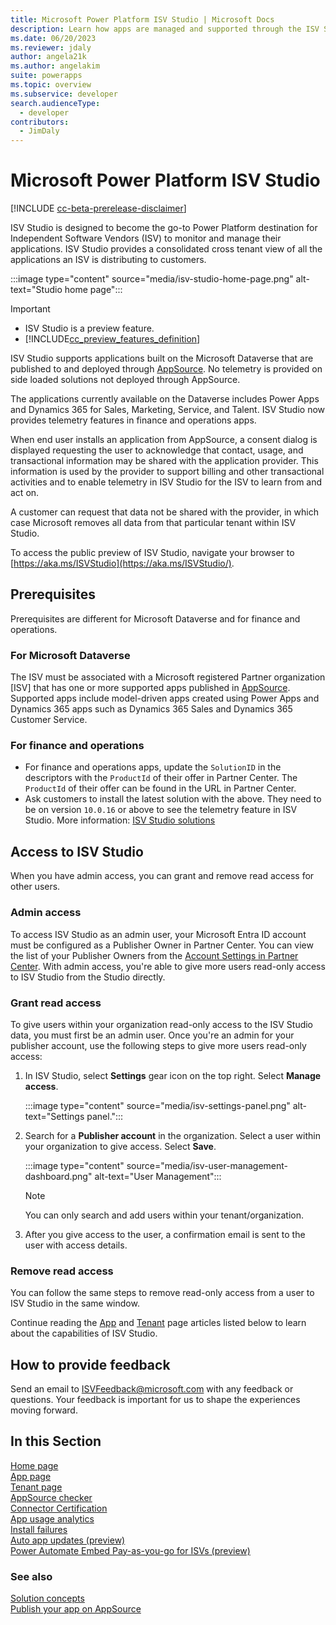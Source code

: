 ```yaml
---
title: Microsoft Power Platform ISV Studio | Microsoft Docs
description: Learn how apps are managed and supported through the ISV Studio portal.
ms.date: 06/20/2023
ms.reviewer: jdaly
author: angela21k
ms.author: angelakim
suite: powerapps
ms.topic: overview
ms.subservice: developer
search.audienceType: 
  - developer
contributors: 
  - JimDaly
---
```


# Microsoft Power Platform ISV Studio

[!INCLUDE [cc-beta-prerelease-disclaimer](../../includes/cc-beta-prerelease-disclaimer.md)]

ISV Studio is designed to become the go-to Power Platform destination for Independent Software Vendors (ISV) to monitor and manage their applications. ISV Studio provides a consolidated cross tenant view of all the applications an ISV is distributing to customers.

:::image type="content" source="media/isv-studio-home-page.png" alt-text="Studio home page":::

> [!IMPORTANT]
>
> - ISV Studio is a preview feature.
> - [!INCLUDE[cc_preview_features_definition](../../includes/cc-preview-features-definition.md)]

ISV Studio supports applications built on the Microsoft Dataverse that are published to and deployed through [AppSource](https://appsource.microsoft.com/). No telemetry is provided on side loaded solutions not deployed through AppSource.

The applications currently available on the Dataverse includes Power Apps and Dynamics 365 for Sales, Marketing, Service, and Talent. ISV Studio now provides telemetry features in finance and operations apps.

When end user installs an application from AppSource, a consent dialog is displayed requesting the user to acknowledge that contact, usage, and transactional information may be shared with the application provider. This information is used by the provider to support billing and other transactional activities and to enable telemetry in ISV Studio for the ISV to learn from and act on.

A customer can request that data not be shared with the provider, in which case Microsoft removes all data from that particular tenant within ISV Studio.

To access the public preview of ISV Studio, navigate your browser to [https://aka.ms/ISVStudio](https://aka.ms/ISVStudio/).

## Prerequisites

Prerequisites are different for Microsoft Dataverse and for finance and operations.

### For Microsoft Dataverse

The ISV must be associated with a Microsoft registered Partner organization [ISV] that has one or more supported apps published in [AppSource](https://appsource.microsoft.com/). Supported apps include model-driven apps created using Power Apps and Dynamics 365 apps such as Dynamics 365 Sales and Dynamics 365 Customer Service.

### For finance and operations

- For finance and operations apps, update the `SolutionID` in the descriptors with the `ProductId` of their offer in Partner Center. The `ProductId` of their offer can be found in the URL in Partner Center.
- Ask customers to install the latest solution with the above. They need to be on version `10.0.16` or above to see the telemetry feature in ISV Studio. More information: [ISV Studio solutions](/dynamics365/fin-ops-core/dev-itpro/dev-tools/isv-studio-solutions)

## Access to ISV Studio

When you have admin access, you can grant and remove read access for other users.

### Admin access

To access ISV Studio as an admin user, your Microsoft Entra ID account must be configured as a Publisher Owner in Partner Center. You can view the list of your Publisher Owners from the [Account Settings in Partner Center](/partner-center/partner-center-account-setup). With admin access, you're able to give more users read-only access to ISV Studio from the Studio directly.  

### Grant read access

To give users within your organization read-only access to the ISV Studio data, you must first be an admin user. Once you're an admin for your publisher account, use the following steps to give more users read-only access:

1. In ISV Studio, select **Settings** gear icon on the top right. Select **Manage access**.

   :::image type="content" source="media/isv-settings-panel.png" alt-text="Settings panel.":::

1. Search for a **Publisher account** in the organization. Select a user within your organization to give access. Select **Save**.

   :::image type="content" source="media/isv-user-management-dashboard.png" alt-text="User Management":::

   > [!NOTE]
   > You can only search and add users within your tenant/organization.

1. After you give access to the user, a confirmation email is sent to the user with access details.  

### Remove read access

You can follow the same steps to remove read-only access from a user to ISV Studio in the same window.

Continue reading the [App](app.md) and [Tenant](tenant.md) page articles listed below to learn about the capabilities of ISV Studio.

## How to provide feedback

Send an email to [ISVFeedback@microsoft.com](mailto:ISVFeedback@microsoft.com) with any feedback or questions. Your feedback is important for us to shape the experiences moving forward.

## In this Section

[Home page](home.md)  
[App page](app.md)  
[Tenant page](tenant.md)  
[AppSource checker](appsource-checker.md)  
[Connector Certification](connector-certification.md)  
[App usage analytics](usage-analytics.md)  
[Install failures](install-failure-analytics.md)  
[Auto app updates (preview)](auto-update.md)  
[Power Automate Embed Pay-as-you-go for ISVs (preview)](embed-analytics.md)

### See also

[Solution concepts](../../alm/solution-concepts-alm.md)<br />
[Publish your app on AppSource](../appsource/publish-app.md)
